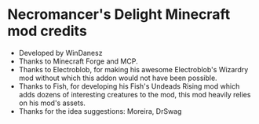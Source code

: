 # Necromancer's Delight Minecraft mod credits
- Developed by WinDanesz
- Thanks to Minecraft Forge and MCP.
- Thanks to Electroblob, for making his awesome Electroblob's Wizardry mod without which this addon would not have been possible.
- Thanks to Fish,  for developing his Fish's Undeads Rising mod which adds dozens of interesting creatures to the mod, this mod heavily relies on his mod's assets.
- Thanks for the idea suggestions: Moreira, DrSwag